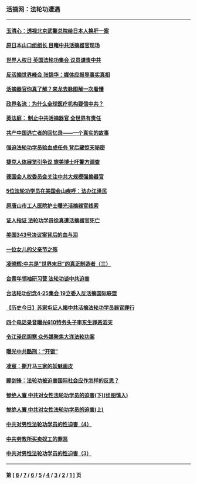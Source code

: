 ### 活摘网：法轮功遭遇
---
#### [玉清心：透视北京武警总院给日本人换肝一案](../../pages/nf5881/n13771978.md?07160430) 
#### [原日本山口组组长 目睹中共活摘器官现场](../../pages/nf5881/n13767360.md?07160430) 
#### [世界人权日 英国法轮功集会 议员谴责中共](../../pages/nf5881/n13431763.md?07160430) 
#### [反活摘世界峰会 张锦华：媒体应报导事实真相](../../pages/nf5881/n13278502.md?07160430) 
#### [活摘器官你真了解？来龙去脉图解一次看懂](../../pages/nf5881/n13013820.md?07160430) 
#### [政界名流：为什么全球医疗机构要信中共？](../../pages/nf5881/n11945479.md?07160430) 
#### [英法庭： 制止中共活摘器官 全世界有责任](../../pages/nf5881/n11330691.md?07160430) 
#### [共产中国逃亡者的回忆录——一个真实的故事](../../pages/nf5881/n10918649.md?07160430) 
#### [强迫法轮功学员验血成任务 背后藏惊天秘密](../../pages/nf5881/n4252384.md?07160430) 
#### [捷克人体展览引争议 旅美博士吁警方调查](../../pages/nf5881/n9429187.md?07160430) 
#### [德国会人权委员会关注中共大规模强摘器官](../../pages/nf5881/n8418950.md?07160430) 
#### [5位法轮功学员在美国会山疾呼：法办江泽民](../../pages/nf5881/n8101519.md?07160430) 
#### [原唐山市工人医院护士曝光活摘器官线索](../../pages/nf5881/n8076384.md?07160430) 
#### [证人指证 法轮功学员徐真遭活摘器官死亡](../../pages/nf5881/n8042467.md?07160430) 
#### [美国343号决议案背后的血与泪](../../pages/nf5881/n8020684.md?07160430) 
#### [一位女儿的父亲节之殇](../../pages/nf5881/n8014122.md?07160430) 
#### [凌晓辉:中共是“世界末日”的真正制造者（三）](../../pages/nf5881/n4210333.md?07160430) 
#### [台青年领袖研习营 法轮功谈中共迫害](../../pages/nf5881/n4141857.md?07160430) 
#### [台法轮功纪念4‧25集会 19立委入反活摘国际联盟](../../pages/nf5881/n4141821.md?07160430) 
#### [【历史今日】苏家屯证人揭中共活摘法轮功学员器官罪行](../../pages/nf5881/n4135912.md?07160430) 
#### [四个电话录音曝光610特务头子李东生罪恶滔天](../../pages/nf5881/n4040060.md?07160430) 
#### [令江泽民胆寒 众外媒聚焦大连法轮功案](../../pages/nf5881/n3932671.md?07160430) 
#### [曝光中共酷刑：“开锁”](../../pages/nf5881/n3889373.md?07160430) 
#### [凌宸：撕开马三家的妖魅画皮](../../pages/nf5881/n3849369.md?07160430) 
#### [郦剑锋：法轮功被迫害国际社会应作怎样的反思？](../../pages/nf5881/n3824560.md?07160430) 
#### [惨绝人寰 中共对女性法轮功学员的迫害(下)(组图慎入)](../../pages/nf5881/n3816285.md?07160430) 
#### [惨绝人寰 中共对女性法轮功学员的迫害(上)](../../pages/nf5881/n3815374.md?07160430) 
#### [中共对男性法轮功学员的性迫害（4）](../../pages/nf5881/n3769144.md?07160430) 
#### [中共劳教所买卖奴工的罪恶](../../pages/nf5881/n3769378.md?07160430) 
#### [中共对男性法轮功学员的性迫害（3）](../../pages/nf5881/n3768231.md?07160430) 

---
#### 第 [ [8](./8.md?07160430) / [7](./7.md?07160430) / [6](./6.md?07160430) / [5](./5.md?07160430) / [4](./4.md?07160430) / [3](./3.md?07160430) / [2](./2.md?07160430) / [1](./1.md?07160430) ] 页
